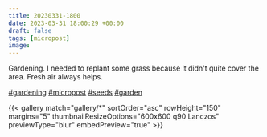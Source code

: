 ```yaml
---
title: 20230331-1800
date: 2023-03-31 18:00:29 +00:00
draft: false
tags: [micropost]
image:
---
```


<p>Gardening. I needed to replant some grass because it didn&#39;t quite cover the area. Fresh air always helps.</p><p><a href="https://mastodon.bofhers.es/tags/gardening" class="mention hashtag" rel="tag">#<span>gardening</span></a> <a href="https://mastodon.bofhers.es/tags/micropost" class="mention hashtag" rel="tag">#<span>micropost</span></a> <a href="https://mastodon.bofhers.es/tags/seeds" class="mention hashtag" rel="tag">#<span>seeds</span></a> <a href="https://mastodon.bofhers.es/tags/garden" class="mention hashtag" rel="tag">#<span>garden</span></a></p>


{{< gallery match="gallery/*" sortOrder="asc" 
                rowHeight="150" margins="5" thumbnailResizeOptions="600x600 q90 Lanczos"
                previewType="blur" embedPreview="true" >}}
